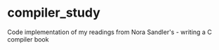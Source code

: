 # compiler_study
Code implementation of my readings from Nora Sandler's  - writing a C compiler book
